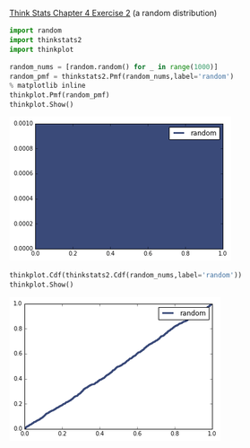 [Think Stats Chapter 4 Exercise 2](http://greenteapress.com/thinkstats2/html/thinkstats2005.html#toc41) (a random distribution)


```python
import random
import thinkstats2
import thinkplot
```

```python
random_nums = [random.random() for _ in range(1000)]
random_pmf = thinkstats2.Pmf(random_nums,label='random')
% matplotlib inline
thinkplot.Pmf(random_pmf)
thinkplot.Show()
```

![Pmf](https://github.com/adamwlev/dsp/blob/master/img/4-2_files/4-2_1_0.png)


```python
thinkplot.Cdf(thinkstats2.Cdf(random_nums,label='random'))
thinkplot.Show()
```

![Cdf](https://github.com/adamwlev/dsp/blob/master/img/4-2_files/4-2_2_0.png)
